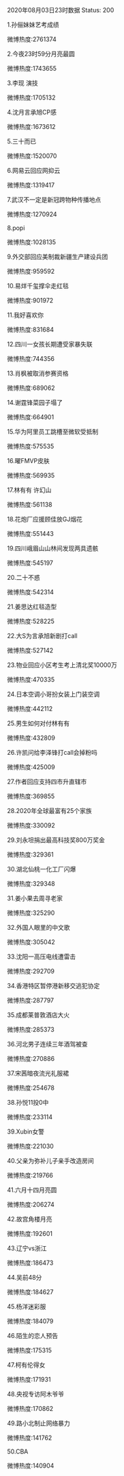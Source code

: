 2020年08月03日23时数据
Status: 200

1.孙俪妹妹艺考成绩

微博热度:2761374

2.今夜23时59分月亮最圆

微博热度:1743655

3.李现 演技

微博热度:1705132

4.沈月言承旭CP感

微博热度:1673612

5.三十而已

微博热度:1520070

6.网易云回应网抑云

微博热度:1319417

7.武汉不一定是新冠跨物种传播地点

微博热度:1270924

8.popi

微博热度:1028135

9.外交部回应美制裁新疆生产建设兵团

微博热度:959592

10.易烊千玺撑伞走红毯

微博热度:901972

11.我好喜欢你

微博热度:831684

12.四川一女孩长期遭受家暴失联

微博热度:744356

13.肖枫被取消参赛资格

微博热度:689062

14.谢霆锋菜园子塌了

微博热度:664901

15.华为阿里员工跳槽至微软受抵制

微博热度:575535

16.曜FMVP皮肤

微博热度:569935

17.林有有 许幻山

微博热度:561138

18.花炮厂应援顾佳放GJ烟花

微博热度:551443

19.四川峨眉山山林间发现两具遗骸

微博热度:545197

20.二十不惑

微博热度:542314

21.姜思达红毯造型

微博热度:528225

22.大S为言承旭新剧打call

微博热度:527142

23.物业回应小区考生考上清北奖10000万

微博热度:470335

24.日本空调小哥扮女装上门装空调

微博热度:442112

25.男生如何对付林有有

微博热度:432809

26.许凯问给李泽锋打call会掉粉吗

微博热度:425009

27.作者回应支持四市升直辖市

微博热度:369855

28.2020年全球最富有25个家族

微博热度:330092

29.刘永坦捐出最高科技奖800万奖金

微博热度:329361

30.湖北仙桃一化工厂闪爆

微博热度:329348

31.姜小果去周寻老家

微博热度:325290

32.外国人眼里的中文歌

微博热度:305042

33.沈阳一高压电线遭雷击

微博热度:292709

34.香港特区暂停港新移交逃犯协定

微博热度:287797

35.成都莱普敦酒店大火

微博热度:285373

36.河北男子连续三年酒驾被查

微博热度:270886

37.宋茜暗夜流光礼服裙

微博热度:254678

38.孙悦11投0中

微博热度:233114

39.Xubin女警

微博热度:221030

40.父亲为弥补儿子亲手改造房间

微博热度:219766

41.六月十四月亮圆

微博热度:206274

42.故宫角楼月亮

微博热度:192601

43.辽宁vs浙江

微博热度:186473

44.吴前48分

微博热度:184627

45.杨洋迷彩服

微博热度:184079

46.陌生的恋人预告

微博热度:175315

47.柯有伦得女

微博热度:171931

48.央视专访阿木爷爷

微博热度:170862

49.路小北制止网络暴力

微博热度:141762

50.CBA

微博热度:140904

